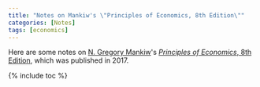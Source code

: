 ```yaml
---
title: "Notes on Mankiw's \"Principles of Economics, 8th Edition\""
categories: [Notes]
tags: [economics]
---
```


Here are some notes on [N. Gregory Mankiw](https://scholar.harvard.edu/mankiw)'s [*Principles of Economics*, 8th Edition](https://www.amazon.com/Principles-Economics-N-Gregory-Mankiw/dp/1305585127), which was published in 2017.

{% include toc %}